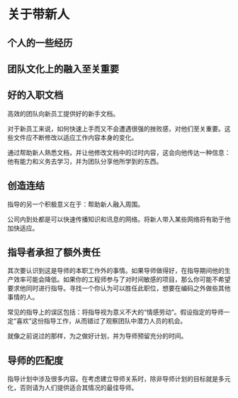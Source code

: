 # 关于带新人



## 个人的一些经历




## 团队文化上的融入至关重要


## 好的入职文档

高效的团队向新员工提供好的新手文档。

对于新员工来说，如何快速上手而又不会遭遇很强的挫败感，对他们至关重要。这些文件应不断修改以适应工作内容本身的变化。

通过帮助新人熟悉文档，并让他修改文档中的过时内容，这会向他传达一种信息：他有能力和义务去学习，并为团队分享他所学到的东西。


## 创造连结
指导的另一个积极意义在于：帮助新人融入周围。

公司内到处都是可以快速传播知识和讯息的网络。将新人带入某些网络将有助于他加快适应。



## 指导者承担了额外责任

其次要认识到这是导师的本职工作外的事情。如果导师做得好，在指导期间他的生产效率可能会降低。如果你的工程师参与了对时间敏感的项目，那么你可能不希望要求他同时进行指导。寻找一个你认为可以胜任此职位，想要在编码之外做些其他事情的人。

常见的指导上的误区包括：将指导视为意义不大的“情感劳动”。假设指定的导师一定“喜欢”这份指导工作，从而错过了观察团队中潜力人员的机会。

就像之前说过的那样，为之做好计划，并为导师预留充分的时间。


## 导师的匹配度

指导计划中涉及很多内容。在考虑建立导师关系时，除非导师计划的目标就是多元化，否则请为人们提供适合其情况的最佳导师。




